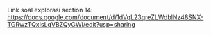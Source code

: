 Link soal explorasi section 14:
https://docs.google.com/document/d/1dVqL23qreZLWdblNz48SNX-TGRwzTQxIsLqVBZQyGWI/edit?usp=sharing